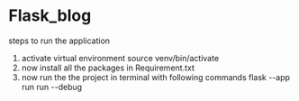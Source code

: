 # Flask_blog
  steps to run the application 
  1. activate virtual environment
        source venv/bin/activate
  2. now install all the packages in Requirement.txt
  3. now run the the project in terminal with following commands
        flask --app run run --debug